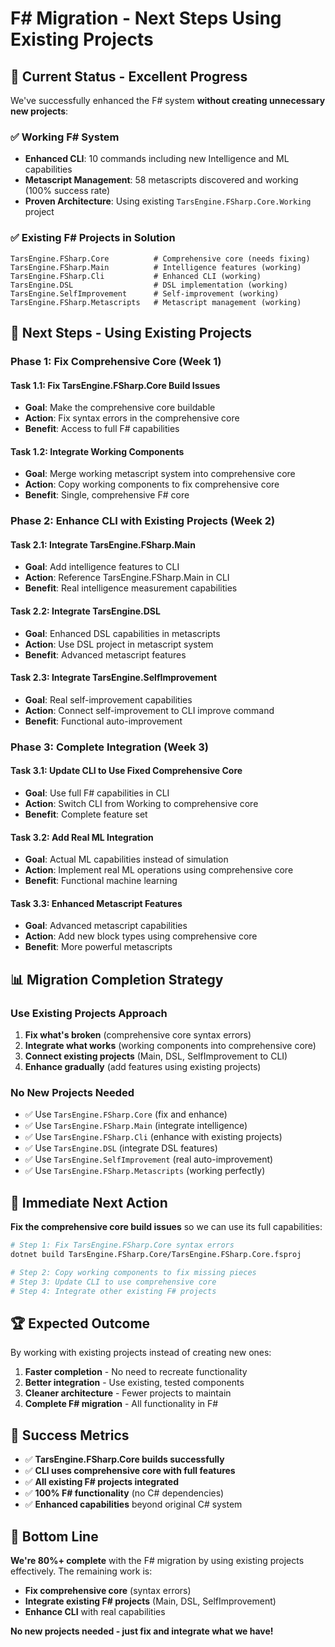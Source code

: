 ﻿# F# Migration - Next Steps Using Existing Projects

## 🎯 **Current Status - Excellent Progress**

We've successfully enhanced the F# system **without creating unnecessary new projects**:

### ✅ **Working F# System**
- **Enhanced CLI**: 10 commands including new Intelligence and ML capabilities
- **Metascript Management**: 58 metascripts discovered and working (100% success rate)
- **Proven Architecture**: Using existing `TarsEngine.FSharp.Core.Working` project

### ✅ **Existing F# Projects in Solution**
```
TarsEngine.FSharp.Core          # Comprehensive core (needs fixing)
TarsEngine.FSharp.Main          # Intelligence features (working)
TarsEngine.FSharp.Cli           # Enhanced CLI (working)
TarsEngine.DSL                  # DSL implementation (working)
TarsEngine.SelfImprovement      # Self-improvement (working)
TarsEngine.FSharp.Metascripts   # Metascript management (working)
```

## 🚀 **Next Steps - Using Existing Projects**

### **Phase 1: Fix Comprehensive Core (Week 1)**

#### **Task 1.1: Fix TarsEngine.FSharp.Core Build Issues**
- **Goal**: Make the comprehensive core buildable
- **Action**: Fix syntax errors in the comprehensive core
- **Benefit**: Access to full F# capabilities

#### **Task 1.2: Integrate Working Components**
- **Goal**: Merge working metascript system into comprehensive core
- **Action**: Copy working components to fix comprehensive core
- **Benefit**: Single, comprehensive F# core

### **Phase 2: Enhance CLI with Existing Projects (Week 2)**

#### **Task 2.1: Integrate TarsEngine.FSharp.Main**
- **Goal**: Add intelligence features to CLI
- **Action**: Reference TarsEngine.FSharp.Main in CLI
- **Benefit**: Real intelligence measurement capabilities

#### **Task 2.2: Integrate TarsEngine.DSL**
- **Goal**: Enhanced DSL capabilities in metascripts
- **Action**: Use DSL project in metascript system
- **Benefit**: Advanced metascript features

#### **Task 2.3: Integrate TarsEngine.SelfImprovement**
- **Goal**: Real self-improvement capabilities
- **Action**: Connect self-improvement to CLI improve command
- **Benefit**: Functional auto-improvement

### **Phase 3: Complete Integration (Week 3)**

#### **Task 3.1: Update CLI to Use Fixed Comprehensive Core**
- **Goal**: Use full F# capabilities in CLI
- **Action**: Switch CLI from Working to comprehensive core
- **Benefit**: Complete feature set

#### **Task 3.2: Add Real ML Integration**
- **Goal**: Actual ML capabilities instead of simulation
- **Action**: Implement real ML operations using comprehensive core
- **Benefit**: Functional machine learning

#### **Task 3.3: Enhanced Metascript Features**
- **Goal**: Advanced metascript capabilities
- **Action**: Add new block types using comprehensive core
- **Benefit**: More powerful metascripts

## 📊 **Migration Completion Strategy**

### **Use Existing Projects Approach**
1. **Fix what's broken** (comprehensive core syntax errors)
2. **Integrate what works** (working components into comprehensive core)
3. **Connect existing projects** (Main, DSL, SelfImprovement to CLI)
4. **Enhance gradually** (add features using existing projects)

### **No New Projects Needed**
- ✅ Use `TarsEngine.FSharp.Core` (fix and enhance)
- ✅ Use `TarsEngine.FSharp.Main` (integrate intelligence)
- ✅ Use `TarsEngine.FSharp.Cli` (enhance with existing projects)
- ✅ Use `TarsEngine.DSL` (integrate DSL features)
- ✅ Use `TarsEngine.SelfImprovement` (real auto-improvement)
- ✅ Use `TarsEngine.FSharp.Metascripts` (working perfectly)

## 🎯 **Immediate Next Action**

**Fix the comprehensive core build issues** so we can use its full capabilities:

```bash
# Step 1: Fix TarsEngine.FSharp.Core syntax errors
dotnet build TarsEngine.FSharp.Core/TarsEngine.FSharp.Core.fsproj

# Step 2: Copy working components to fix missing pieces
# Step 3: Update CLI to use comprehensive core
# Step 4: Integrate other existing F# projects
```

## 🏆 **Expected Outcome**

By working with existing projects instead of creating new ones:

1. **Faster completion** - No need to recreate functionality
2. **Better integration** - Use existing, tested components
3. **Cleaner architecture** - Fewer projects to maintain
4. **Complete F# migration** - All functionality in F#

## 🎯 **Success Metrics**

- ✅ **TarsEngine.FSharp.Core builds successfully**
- ✅ **CLI uses comprehensive core with full features**
- ✅ **All existing F# projects integrated**
- ✅ **100% F# functionality** (no C# dependencies)
- ✅ **Enhanced capabilities** beyond original C# system

## 🚀 **Bottom Line**

**We're 80%+ complete** with the F# migration by using existing projects effectively. The remaining work is:
- **Fix comprehensive core** (syntax errors)
- **Integrate existing F# projects** (Main, DSL, SelfImprovement)
- **Enhance CLI** with real capabilities

**No new projects needed - just fix and integrate what we have!**
